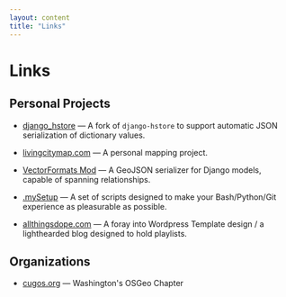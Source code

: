 ```yaml
---
layout: content
title: "Links"
---
```


# Links

## Personal Projects

* [django_hstore](http://www.alukach.com/django-hstore) &mdash; A fork of `django-hstore` to support automatic JSON serialization of dictionary values.

* [livingcitymap.com](http://www.livingcitymap.com) &mdash; A personal mapping project.

* [VectorFormats Mod](/vectorformats_mod) &mdash; A GeoJSON serializer for Django models, capable of spanning relationships.

* [.mySetup](/.mySetup) &mdash; A set of scripts designed to make your Bash/Python/Git experience as pleasurable as possible.

* [allthingsdope.com](http://www.allthingsdope.com) &mdash; A foray into Wordpress Template design / a lighthearded blog designed to hold playlists.

## Organizations

* [cugos.org](http://www.cugos.org) &mdash; Washington's OSGeo Chapter
